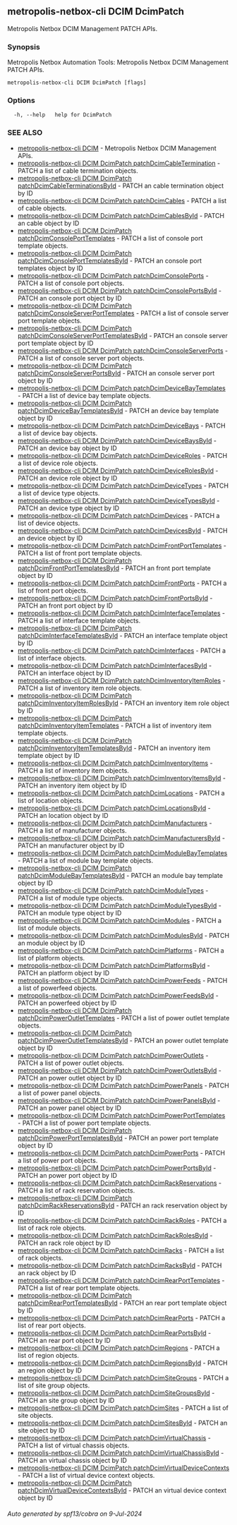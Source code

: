 ## metropolis-netbox-cli DCIM DcimPatch

Metropolis Netbox DCIM Management PATCH APIs.

### Synopsis


Metropolis Netbox Automation Tools:
  Metropolis Netbox DCIM Management PATCH APIs.

```
metropolis-netbox-cli DCIM DcimPatch [flags]
```

### Options

```
  -h, --help   help for DcimPatch
```

### SEE ALSO

* [metropolis-netbox-cli DCIM]()	 - Metropolis Netbox DCIM Management APIs.
* [metropolis-netbox-cli DCIM DcimPatch patchDcimCableTermination]()	 - PATCH a list of cable termination objects.
* [metropolis-netbox-cli DCIM DcimPatch patchDcimCableTerminationsById]()	 - PATCH an cable termination object by ID
* [metropolis-netbox-cli DCIM DcimPatch patchDcimCables]()	 - PATCH a list of cable objects.
* [metropolis-netbox-cli DCIM DcimPatch patchDcimCablesById]()	 - PATCH an cable object by ID
* [metropolis-netbox-cli DCIM DcimPatch patchDcimConsolePortTemplates]()	 - PATCH a list of console port template objects.
* [metropolis-netbox-cli DCIM DcimPatch patchDcimConsolePortTemplatesById]()	 - PATCH an console port templates object by ID
* [metropolis-netbox-cli DCIM DcimPatch patchDcimConsolePorts]()	 - PATCH a list of console port objects.
* [metropolis-netbox-cli DCIM DcimPatch patchDcimConsolePortsById]()	 - PATCH an console port object by ID
* [metropolis-netbox-cli DCIM DcimPatch patchDcimConsoleServerPortTemplates]()	 - PATCH a list of console server port template objects.
* [metropolis-netbox-cli DCIM DcimPatch patchDcimConsoleServerPortTemplatesById]()	 - PATCH an console server port template object by ID
* [metropolis-netbox-cli DCIM DcimPatch patchDcimConsoleServerPorts]()	 - PATCH a list of console server port objects.
* [metropolis-netbox-cli DCIM DcimPatch patchDcimConsoleServerPortsById]()	 - PATCH an console server port object by ID
* [metropolis-netbox-cli DCIM DcimPatch patchDcimDeviceBayTemplates]()	 - PATCH a list of device bay template objects.
* [metropolis-netbox-cli DCIM DcimPatch patchDcimDeviceBayTemplatesById]()	 - PATCH an device bay template object by ID
* [metropolis-netbox-cli DCIM DcimPatch patchDcimDeviceBays]()	 - PATCH a list of device bay objects.
* [metropolis-netbox-cli DCIM DcimPatch patchDcimDeviceBaysById]()	 - PATCH an device bay object by ID
* [metropolis-netbox-cli DCIM DcimPatch patchDcimDeviceRoles]()	 - PATCH a list of device role objects.
* [metropolis-netbox-cli DCIM DcimPatch patchDcimDeviceRolesById]()	 - PATCH an device role object by ID
* [metropolis-netbox-cli DCIM DcimPatch patchDcimDeviceTypes]()	 - PATCH a list of device type objects.
* [metropolis-netbox-cli DCIM DcimPatch patchDcimDeviceTypesById]()	 - PATCH an device type object by ID
* [metropolis-netbox-cli DCIM DcimPatch patchDcimDevices]()	 - PATCH a list of device objects.
* [metropolis-netbox-cli DCIM DcimPatch patchDcimDevicesById]()	 - PATCH an device object by ID
* [metropolis-netbox-cli DCIM DcimPatch patchDcimFrontPortTemplates]()	 - PATCH a list of front port template objects.
* [metropolis-netbox-cli DCIM DcimPatch patchDcimFrontPortTemplatesById]()	 - PATCH an front port template object by ID
* [metropolis-netbox-cli DCIM DcimPatch patchDcimFrontPorts]()	 - PATCH a list of front port objects.
* [metropolis-netbox-cli DCIM DcimPatch patchDcimFrontPortsById]()	 - PATCH an front port object by ID
* [metropolis-netbox-cli DCIM DcimPatch patchDcimInterfaceTemplates]()	 - PATCH a list of interface template objects.
* [metropolis-netbox-cli DCIM DcimPatch patchDcimInterfaceTemplatesById]()	 - PATCH an interface template object by ID
* [metropolis-netbox-cli DCIM DcimPatch patchDcimInterfaces]()	 - PATCH a list of interface objects.
* [metropolis-netbox-cli DCIM DcimPatch patchDcimInterfacesById]()	 - PATCH an interface object by ID
* [metropolis-netbox-cli DCIM DcimPatch patchDcimInventoryItemRoles]()	 - PATCH a list of inventory item role objects.
* [metropolis-netbox-cli DCIM DcimPatch patchDcimInventoryItemRolesById]()	 - PATCH an inventory item role object by ID
* [metropolis-netbox-cli DCIM DcimPatch patchDcimInventoryItemTemplates]()	 - PATCH a list of inventory item template objects.
* [metropolis-netbox-cli DCIM DcimPatch patchDcimInventoryItemTemplatesById]()	 - PATCH an inventory item template object by ID
* [metropolis-netbox-cli DCIM DcimPatch patchDcimInventoryItems]()	 - PATCH a list of inventory item objects.
* [metropolis-netbox-cli DCIM DcimPatch patchDcimInventoryItemsById]()	 - PATCH an inventory item object by ID
* [metropolis-netbox-cli DCIM DcimPatch patchDcimLocations]()	 - PATCH a list of location objects.
* [metropolis-netbox-cli DCIM DcimPatch patchDcimLocationsById]()	 - PATCH an location object by ID
* [metropolis-netbox-cli DCIM DcimPatch patchDcimManufacturers]()	 - PATCH a list of manufacturer objects.
* [metropolis-netbox-cli DCIM DcimPatch patchDcimManufacturersById]()	 - PATCH an manufacturer object by ID
* [metropolis-netbox-cli DCIM DcimPatch patchDcimModuleBayTemplates]()	 - PATCH a list of module bay template objects.
* [metropolis-netbox-cli DCIM DcimPatch patchDcimModuleBayTemplatesById]()	 - PATCH an module bay template object by ID
* [metropolis-netbox-cli DCIM DcimPatch patchDcimModuleTypes]()	 - PATCH a list of module type objects.
* [metropolis-netbox-cli DCIM DcimPatch patchDcimModuleTypesById]()	 - PATCH an module type object by ID
* [metropolis-netbox-cli DCIM DcimPatch patchDcimModules]()	 - PATCH a list of module objects.
* [metropolis-netbox-cli DCIM DcimPatch patchDcimModulesById]()	 - PATCH an module object by ID
* [metropolis-netbox-cli DCIM DcimPatch patchDcimPlatforms]()	 - PATCH a list of platform objects.
* [metropolis-netbox-cli DCIM DcimPatch patchDcimPlatformsById]()	 - PATCH an platform object by ID
* [metropolis-netbox-cli DCIM DcimPatch patchDcimPowerFeeds]()	 - PATCH a list of powerfeed objects.
* [metropolis-netbox-cli DCIM DcimPatch patchDcimPowerFeedsById]()	 - PATCH an powerfeed object by ID
* [metropolis-netbox-cli DCIM DcimPatch patchDcimPowerOutletTemplates]()	 - PATCH a list of power outlet template objects.
* [metropolis-netbox-cli DCIM DcimPatch patchDcimPowerOutletTemplatesById]()	 - PATCH an power outlet template object by ID
* [metropolis-netbox-cli DCIM DcimPatch patchDcimPowerOutlets]()	 - PATCH a list of power outlet objects.
* [metropolis-netbox-cli DCIM DcimPatch patchDcimPowerOutletsById]()	 - PATCH an power outlet object by ID
* [metropolis-netbox-cli DCIM DcimPatch patchDcimPowerPanels]()	 - PATCH a list of power panel objects.
* [metropolis-netbox-cli DCIM DcimPatch patchDcimPowerPanelsById]()	 - PATCH an power panel object by ID
* [metropolis-netbox-cli DCIM DcimPatch patchDcimPowerPortTemplates]()	 - PATCH a list of power port template objects.
* [metropolis-netbox-cli DCIM DcimPatch patchDcimPowerPortTemplatesById]()	 - PATCH an power port template object by ID
* [metropolis-netbox-cli DCIM DcimPatch patchDcimPowerPorts]()	 - PATCH a list of power port objects.
* [metropolis-netbox-cli DCIM DcimPatch patchDcimPowerPortsById]()	 - PATCH an power port object by ID
* [metropolis-netbox-cli DCIM DcimPatch patchDcimRackReservations]()	 - PATCH a list of rack reservation objects.
* [metropolis-netbox-cli DCIM DcimPatch patchDcimRackReservationsById]()	 - PATCH an rack reservation object by ID
* [metropolis-netbox-cli DCIM DcimPatch patchDcimRackRoles]()	 - PATCH a list of rack role objects.
* [metropolis-netbox-cli DCIM DcimPatch patchDcimRackRolesById]()	 - PATCH an rack role object by ID
* [metropolis-netbox-cli DCIM DcimPatch patchDcimRacks]()	 - PATCH a list of rack objects.
* [metropolis-netbox-cli DCIM DcimPatch patchDcimRacksById]()	 - PATCH an rack object by ID
* [metropolis-netbox-cli DCIM DcimPatch patchDcimRearPortTemplates]()	 - PATCH a list of rear port template objects.
* [metropolis-netbox-cli DCIM DcimPatch patchDcimRearPortTemplatesById]()	 - PATCH an rear port template object by ID
* [metropolis-netbox-cli DCIM DcimPatch patchDcimRearPorts]()	 - PATCH a list of rear port objects.
* [metropolis-netbox-cli DCIM DcimPatch patchDcimRearPortsById]()	 - PATCH an rear port object by ID
* [metropolis-netbox-cli DCIM DcimPatch patchDcimRegions]()	 - PATCH a list of region objects.
* [metropolis-netbox-cli DCIM DcimPatch patchDcimRegionsById]()	 - PATCH an region object by ID
* [metropolis-netbox-cli DCIM DcimPatch patchDcimSiteGroups]()	 - PATCH a list of site group objects.
* [metropolis-netbox-cli DCIM DcimPatch patchDcimSiteGroupsById]()	 - PATCH an site group object by ID
* [metropolis-netbox-cli DCIM DcimPatch patchDcimSites]()	 - PATCH a list of site objects.
* [metropolis-netbox-cli DCIM DcimPatch patchDcimSitesById]()	 - PATCH an site object by ID
* [metropolis-netbox-cli DCIM DcimPatch patchDcimVirtualChassis]()	 - PATCH a list of virtual chassis objects.
* [metropolis-netbox-cli DCIM DcimPatch patchDcimVirtualChassisById]()	 - PATCH an virtual chassis object by ID
* [metropolis-netbox-cli DCIM DcimPatch patchDcimVirtualDeviceContexts]()	 - PATCH a list of virtual device context objects.
* [metropolis-netbox-cli DCIM DcimPatch patchDcimVirtualDeviceContextsById]()	 - PATCH an virtual device context object by ID

###### Auto generated by spf13/cobra on 9-Jul-2024
